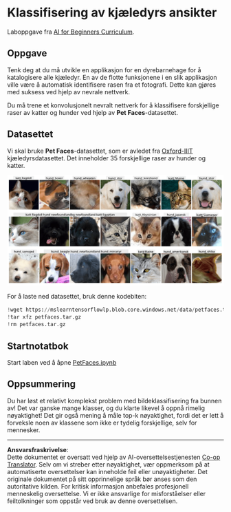 <!--
CO_OP_TRANSLATOR_METADATA:
{
  "original_hash": "f3d2cee9cb3c52160419e560c57a690e",
  "translation_date": "2025-08-28T15:14:27+00:00",
  "source_file": "lessons/4-ComputerVision/07-ConvNets/lab/README.md",
  "language_code": "no"
}
-->
# Klassifisering av kjæledyrs ansikter

Laboppgave fra [AI for Beginners Curriculum](https://github.com/microsoft/ai-for-beginners).

## Oppgave

Tenk deg at du må utvikle en applikasjon for en dyrebarnehage for å katalogisere alle kjæledyr. En av de flotte funksjonene i en slik applikasjon ville være å automatisk identifisere rasen fra et fotografi. Dette kan gjøres med suksess ved hjelp av nevrale nettverk.

Du må trene et konvolusjonelt nevralt nettverk for å klassifisere forskjellige raser av katter og hunder ved hjelp av **Pet Faces**-datasettet.

## Datasettet

Vi skal bruke **Pet Faces**-datasettet, som er avledet fra [Oxford-IIIT](https://www.robots.ox.ac.uk/~vgg/data/pets/) kjæledyrsdatasettet. Det inneholder 35 forskjellige raser av hunder og katter.

![Datasettet vi skal jobbe med](../../../../../../translated_images/data.50b2a9d5484bdbf0f52f5765b381cec9efe2bd296a98f007f90bedb6ac67f2a8.no.png)

For å laste ned datasettet, bruk denne kodebiten:

```python
!wget https://mslearntensorflowlp.blob.core.windows.net/data/petfaces.tar.gz
!tar xfz petfaces.tar.gz
!rm petfaces.tar.gz
```

## Startnotatbok

Start laben ved å åpne [PetFaces.ipynb](PetFaces.ipynb)

## Oppsummering

Du har løst et relativt komplekst problem med bildeklassifisering fra bunnen av! Det var ganske mange klasser, og du klarte likevel å oppnå rimelig nøyaktighet! Det gir også mening å måle top-k nøyaktighet, fordi det er lett å forveksle noen av klassene som ikke er tydelig forskjellige, selv for mennesker.

---

**Ansvarsfraskrivelse**:  
Dette dokumentet er oversatt ved hjelp av AI-oversettelsestjenesten [Co-op Translator](https://github.com/Azure/co-op-translator). Selv om vi streber etter nøyaktighet, vær oppmerksom på at automatiserte oversettelser kan inneholde feil eller unøyaktigheter. Det originale dokumentet på sitt opprinnelige språk bør anses som den autoritative kilden. For kritisk informasjon anbefales profesjonell menneskelig oversettelse. Vi er ikke ansvarlige for misforståelser eller feiltolkninger som oppstår ved bruk av denne oversettelsen.